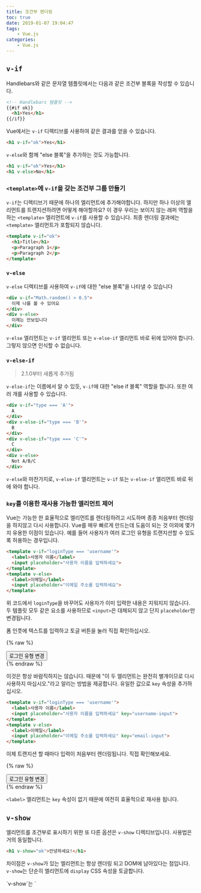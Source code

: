 ```yaml
---
title: 조건부 렌더링
toc: true
date: 2019-01-07 19:04:47
tags:
	- Vue.js
categories:
	- Vue.js
---
```


## `v-if`

Handlebars와 같은 문자열 템플릿에서는 다음과 같은 조건부 블록을 작성할 수 있습니다.

``` html
<!-- Handlebars 템플릿 -->
{{#if ok}}
  <h1>Yes</h1>
{{/if}}
```

Vue에서는 `v-if` 디렉티브를 사용하여 같은 결과를 얻을 수 있습니다.

``` html
<h1 v-if="ok">Yes</h1>
```

`v-else`와 함께 "else 블록"을 추가하는 것도 가능합니다.

``` html
<h1 v-if="ok">Yes</h1>
<h1 v-else>No</h1>
```

### `<template>`에 `v-if`을 갖는 조건부 그룹 만들기

`v-if`는 디렉티브기 때문에 하나의 엘리먼트에 추가해야합니다. 하지만 하나 이상의 엘리먼트를 트랜지션하려면 어떻게 해야할까요? 이 경우 우리는 보이지 않는 래퍼 역할을 하는 `<template>` 엘리먼트에 `v-if`를 사용할 수 있습니다. 최종 렌더링 결과에는 `<template>` 엘리먼트가 포함되지 않습니다.

``` html
<template v-if="ok">
  <h1>Title</h1>
  <p>Paragraph 1</p>
  <p>Paragraph 2</p>
</template>
```

### `v-else`

`v-else` 디렉티브를 사용하여 `v-if`에 대한 "else 블록"을 나타낼 수 있습니다

``` html
<div v-if="Math.random() > 0.5">
  이제 나를 볼 수 있어요
</div>
<div v-else>
  이제는 안보입니다
</div>
```

`v-else` 엘리먼트는 `v-if` 엘리먼트 또는 `v-else-if` 엘리먼트 바로 뒤에 있어야 합니다. 그렇지 않으면 인식할 수 없습니다.

### `v-else-if`

> 2.1.0부터 새롭게 추가됨

`v-else-if`는 이름에서 알 수 있듯, `v-if`에 대한 "else if 블록" 역할을 합니다. 또한 여러 개를 사용할 수 있습니다.

```html
<div v-if="type === 'A'">
  A
</div>
<div v-else-if="type === 'B'">
  B
</div>
<div v-else-if="type === 'C'">
  C
</div>
<div v-else>
  Not A/B/C
</div>
```

`v-else`와 마찬가지로, `v-else-if` 엘리먼트는 `v-if` 또는 `v-else-if` 엘리먼트 바로 뒤에 와야 합니다.

### `key`를 이용한 재사용 가능한 엘리먼트 제어

Vue는 가능한 한 효율적으로 엘리먼트를 렌더링하려고 시도하며 종종 처음부터 렌더링을 하지않고 다시 사용합니다. Vue를 매우 빠르게 만드는데 도움이 되는 것 이외에 몇가지 유용한 이점이 있습니다. 예를 들어 사용자가 여러 로그인 유형을 트랜지션할 수 있도록 허용하는 경우입니다.

``` html
<template v-if="loginType === 'username'">
  <label>사용자 이름</label>
  <input placeholder="사용자 이름을 입력하세요">
</template>
<template v-else>
  <label>이메일</label>
  <input placeholder="이메일 주소를 입력하세요">
</template>
```

위 코드에서 `loginType`을 바꾸어도 사용자가 이미 입력한 내용은 지워지지 않습니다. 두 템플릿 모두 같은 요소를 사용하므로 `<input>`은 대체되지 않고 단지 `placeholder`만 변경됩니다.

폼 인풋에 텍스트를 입력하고 토글 버튼을 눌러 직접 확인하십시오.

{% raw %}
<div id="no-key-example" class="demo">
  <div>
    <template v-if="loginType === 'username'">
      <label>사용자 이름</label>
      <input placeholder="사용자 이름을 입력하세요">
    </template>
    <template v-else>
      <label>이메일</label>
      <input placeholder="이메일 주소를 입력하세요">
    </template>
  </div>
  <button @click="toggleLoginType">로그인 유형 변경</button>
</div>
<script>
new Vue({
  el: '#no-key-example',
  data: {
    loginType: 'username'
  },
  methods: {
    toggleLoginType: function () {
      return this.loginType = this.loginType === 'username' ? 'email' : 'username'
    }
  }
})
</script>
{% endraw %}

이것은 항상 바람직하지는 않습니다. 때문에 "이 두 엘리먼트는 완전히 별개이므로 다시 사용하지 마십시오."라고 알리는 방법을 제공합니다. 유일한 값으로 `key` 속성을 추가하십시오.

``` html
<template v-if="loginType === 'username'">
  <label>사용자 이름</label>
  <input placeholder="사용자 이름을 입력하세요" key="username-input">
</template>
<template v-else>
  <label>이메일</label>
  <input placeholder="이메일 주소를 입력하세요" key="email-input">
</template>
```

이제 트랜지션 할 때마다 입력이 처음부터 렌더링됩니다. 직접 확인해보세요.

{% raw %}
<div id="key-example" class="demo">
  <div>
    <template v-if="loginType === 'username'">
      <label>사용자 이름</label>
      <input placeholder="사용자 이름을 입력하세요" key="username-input">
    </template>
    <template v-else>
      <label>이메일</label>
      <input placeholder="이메일 주소를 입력하세요" key="email-input">
    </template>
  </div>
  <button @click="toggleLoginType">로그인 유형 변경</button>
</div>
<script>
new Vue({
  el: '#key-example',
  data: {
    loginType: 'username'
  },
  methods: {
    toggleLoginType: function () {
      return this.loginType = this.loginType === 'username' ? 'email' : 'username'
    }
  }
})
</script>
{% endraw %}

`<label>` 엘리먼트는 `key` 속성이 없기 때문에 여전히 효율적으로 재사용 됩니다.

## `v-show`

엘리먼트를 조건부로 표시하기 위한 또 다른 옵션은 `v-show` 디렉티브입니다. 사용법은 거의 동일합니다.

``` html
<h1 v-show="ok">안녕하세요!</h1>
```

차이점은 `v-show`가 있는 엘리먼트는 항상 렌더링 되고 DOM에 남아있다는 점입니다. `v-show`는 단순히 엘리먼트에 `display` CSS 속성을 토글합니다.

<p class="tip">`v-show`는 `<template>` 구문을 지원하지 않으며 `v-else`와도 작동하지 않습니다.</p>
## `v-if` vs `v-show`

`v-if`는 조건부 블럭 안의 이벤트 리스너와 자식 컴포넌트가 토글하는 동안 적절하게 제거되고 다시 만들어지기 때문에 "진짜" 조건부 렌더링 입니다

`v-if`는 또한 **게으릅니다** 초기 렌더링에서 조건이 거짓인 경우 아무것도 하지 않습니다. 조건 블록이 처음으로 참이 될 때 까지 렌더링 되지 않습니다.

비교해보면, `v-show`는 훨씬 단순합니다. CSS 기반 토글만으로 초기 조건에 관계 없이 엘리먼트가 항상 렌더링 됩니다.

일반적으로 `v-if`는 토글 비용이 높고 `v-show`는 초기 렌더링 비용이 더 높습니다. 매우 자주 바꾸기를 원한다면 `v-show`를, 런타임 시 조건이 바뀌지 않으면 `v-if`를 권장합니다.

## `v-if` 와 `v-for`

`v-if`와 함께 사용하는 경우, `v-for`는  `v-if`보다 높은 우선순위를 갖습니다. 자세한 내용은 <a href="../guide/list.html#v-for-with-v-if">리스트 렌더링 가이드</a>를 확인하십시오.
